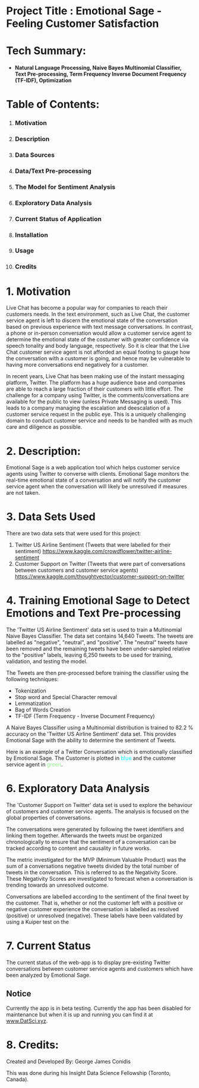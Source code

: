 # Project Title : Emotional Sage - Feeling Customer Satisfaction

# Tech Summary:
* #### **Natural Language Processing, Naive Bayes Multinomial Classifier, Text Pre-processing, Term Frequency Inverse Document Frequency (TF-IDF), Optimization**

# Table of Contents:
1. ### Motivation
2. ### Description
3. ### Data Sources
4. ### Data/Text Pre-processing
5. ### The Model for Sentiment Analysis
6. ### Exploratory Data Analysis
7. ### Current Status of Application
3. ### Installation
4. ### Usage
5. ### Credits


# 1. Motivation

Live Chat has become a popular way for companies to reach their customers needs. In the text environment, such as Live Chat, the customer service agent is left to discern the emotional state of the conversation based on previous experience with text message conversations. In contrast, a phone or in-person conversation would allow a customer service agent to determine the emotional state of the costumer with greater confidence via speech tonality and body language, respectively. So it is clear that the Live Chat customer service agent is not afforded an equal footing to gauge how the conversation with a customer is going, and hence may be vulnerable to having more conversations end negatively for a customer.

In recent years, Live Chat has been making use of the instant messaging platform, Twitter. The platform has a huge audience base and companies are able to reach a large fraction of their customers with little effort. The challenge for a company using Twitter, is the comments/conversations are available for the public to view (unless Private Messaging is used). This leads to a company managing the escalation and deescalation of a customer service request in the public eye. This is a uniquely challenging domain to conduct customer service and needs to be handled with as much care and diligence as possible.

# 2. Description:

Emotional Sage is a web application tool which helps customer service agents using Twitter to converse with clients. Emotional Sage monitors the real-time emotional state of a conversation and will notify the customer service agent when the conversation will likely be unresolved if measures are not taken.

# 3. Data Sets Used

There are two data sets that were used for this project:
1. Twitter US Airline Sentiment (Tweets that were labelled for their sentiment)
https://www.kaggle.com/crowdflower/twitter-airline-sentiment
2. Customer Support on Twitter (Tweets that were part of conversations between customers and customer service agents)
 https://www.kaggle.com/thoughtvector/customer-support-on-twitter

# 4. Training Emotional Sage to Detect Emotions and Text Pre-processing

The 'Twitter US Airline Sentiment' data set is used to train a Multinomial Naive Bayes Classifier. The data set contains 14,640 Tweets. The tweets are labelled as "negative", "neutral", and "positive". The "neutral" tweets have been removed and the remaining tweets have been under-sampled relative to the "positive" labels, leaving 6,250 tweets to be used for training, validation, and testing the model.

The Tweets are then pre-processed before training the classifier using the following techniques:
* Tokenization
* Stop word and Special Character removal
* Lemmatization
* Bag of Words Creation
* TF-IDF (Term Frequency - Inverse Document Frequency)

A Naive Bayes Classifier using a Multinomial distribution is trained to 82.2 % accuracy on the 'Twitter US Airline Sentiment' data set. This provides Emotional Sage with the ability to determine the sentiment of Tweets.

Here is an example of a Twitter Conversation which is emotionally classified by Emotional Sage. The Customer is plotted in <span style="color:aqua">blue</span> and the customer service agent in <span style="color:lightgreen">green</span>.

<!-- ![This is an example of a Twitter Conversation: Emotional Sentiment vs. Tweet Number in Chronological Order](/home/george/Documents/Insight_DS_TO20A/Projects/EmotionalDetection/data/raw/Preliminary_AgentCustomer_Emotional_Output.png)
**This is an example of a Twitter Conversation: Emotional Sentiment vs. Tweet Number in Chronological Order** -->

# 6. Exploratory Data Analysis

The 'Customer Support on Twitter' data set is used to explore the behaviour of customers and customer service agents. The analysis is focused on the global properties of conversations.

The conversations were generated by following the tweet identifiers and linking them together. Afterwards the tweets must be organized chronologically to ensure that the sentiment of a conversation can be tracked according to content and causality in future works.

The metric investigated for the MVP (Minimum Valuable Product) was the sum of a conversations negative tweets divided by the total number of tweets in the conversation. This is referred to as the Negativity Score. These Negativity Scores are investigated to forecast when a conversation is trending towards an unresolved outcome.

Conversations are labelled according to the sentiment of the final tweet by the customer. That is, whether or not the customer left with a positive or negative customer experience the conversation is labelled as resolved (positive) or unresolved (negative). These labels have been validated by using a Kuiper test on the

# 7. Current Status

The current status of the web-app is to display pre-existing Twitter conversations between customer service agents and customers which have been analyzed by Emotional Sage.

## Notice

Currently the app is in beta testing. Currently the app has been disabled for maintenance but when it is up and running you can find it at www.DatSci.xyz.


# 8. Credits:

Created and Developed By: George James Conidis

This was done during his Insight Data Science Fellowship (Toronto, Canada).
